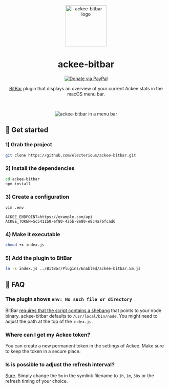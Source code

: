 <div align="center">

<img src="https://s.electerious.com/images/ackee-bitbar/icon.png" title="ackee-bitbar" alt="ackee-bitbar logo" width="128">

# ackee-bitbar

[![Donate via PayPal](https://img.shields.io/badge/paypal-donate-009cde.svg)](https://www.paypal.com/cgi-bin/webscr?cmd=_s-xclick&hosted_button_id=CYKBESW577YWE)

[BitBar](https://github.com/matryer/bitbar) plugin that displays an overview of your current Ackee stats in the macOS menu bar.

<br/>

![ackee-bitbar in a menu bar](https://s.electerious.com/images/ackee-bitbar/readme.png)

</div>

## 🚀 Get started

### 1) Grab the project

```sh
git clone https://github.com/electerious/ackee-bitbar.git
```

### 2) Install the dependencies

```sh
cd ackee-bitbar
npm install
```

### 3) Create a configuration

```sh
vim .env
```

```
ACKEE_ENDPOINT=https://example.com/api
ACKEE_TOKEN=5c5411b0-ef80-425b-8e80-e8c4a76fcad6
```

### 4) Make it executable

```sh
chmod +x index.js
```

### 5) Add the plugin to BitBar

```sh
ln -s index.js ../BitBar/Plugins/Enabled/ackee-bitbar.5m.js
```

## 💭 FAQ

### The plugin shows `env: No such file or directory`

BitBar [requires that the script contains a shebang](https://github.com/matryer/bitbar#tested-languages) that points to your node binary. ackee-bitbar defaults to `/usr/local/bin/node`. You might need to adjust the path at the top of the `index.js`.

### Where can I get my Ackee token?

You can create a new permanent token in the settings of Ackee. Make sure to keep the token in a secure place.

### Is is possible to adjust the refresh interval?

[Sure](https://github.com/matryer/bitbar#using-symlinks). Simply change the `5m` in the symlink filename to `1h`, `1m`, `30s` or the refresh timing of your choice.